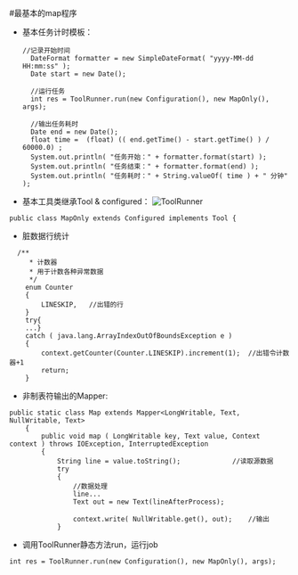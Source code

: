 #最基本的map程序
- 基本任务计时模板：
  ```
  //记录开始时间
	DateFormat formatter = new SimpleDateFormat( "yyyy-MM-dd HH:mm:ss" );
	Date start = new Date();
	
	//运行任务
	int res = ToolRunner.run(new Configuration(), new MapOnly(), args);

	//输出任务耗时
	Date end = new Date();
	float time =  (float) (( end.getTime() - start.getTime() ) / 60000.0) ;
	System.out.println( "任务开始：" + formatter.format(start) );
	System.out.println( "任务结束：" + formatter.format(end) );
	System.out.println( "任务耗时：" + String.valueOf( time ) + " 分钟" ); 
  ```

- 基本工具类继承Tool & configured：
  ![ToolRunner](http://notes-wordpress.stor.sinaapp.com/uploads/2013/05/inherit.png)
```
public class MapOnly extends Configured implements Tool {	
```
- 脏数据行统计
```
  /**  
	 * 计数器
	 * 用于计数各种异常数据
	 */  
	enum Counter 
	{
		LINESKIP,	//出错的行
	}
	try{
	...}
	catch ( java.lang.ArrayIndexOutOfBoundsException e )
	{
		context.getCounter(Counter.LINESKIP).increment(1);	//出错令计数器+1
		return;
	}
```
- 非制表符输出的Mapper:
```
public static class Map extends Mapper<LongWritable, Text, NullWritable, Text> 
	{
		public void map ( LongWritable key, Text value, Context context ) throws IOException, InterruptedException 
		{
			String line = value.toString();				//读取源数据
			try
			{	
				//数据处理
				line...
				Text out = new Text(lineAfterProcess);
				
				context.write( NullWritable.get(), out);	//输出
			}
```
- 调用ToolRunner静态方法run，运行job
```
int res = ToolRunner.run(new Configuration(), new MapOnly(), args);
```
